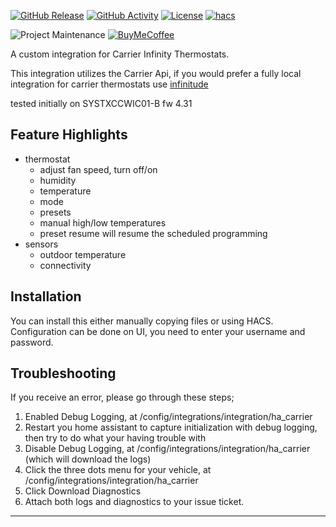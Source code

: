 [![GitHub Release][releases-shield]][releases]
[![GitHub Activity][commits-shield]][commits]
[![License][license-shield]](LICENSE)
[![hacs][hacsbadge]][hacs]

![Project Maintenance][maintenance-shield]
[![BuyMeCoffee][buymecoffeebadge]][buymecoffee]

A custom integration for Carrier Infinity Thermostats.

This integration utilizes the Carrier Api, if you would prefer a fully local integration for carrier thermostats use [infinitude](https://github.com/MizterB/homeassistant-infinitude)

tested initially on SYSTXCCWIC01-B fw 4.31

## Feature Highlights ##
- thermostat
  - adjust fan speed, turn off/on
  - humidity
  - temperature
  - mode
  - presets
  - manual high/low temperatures
  - preset resume will resume the scheduled programming
- sensors
  - outdoor temperature
  - connectivity

## Installation ##
You can install this either manually copying files or using HACS. Configuration can be done on UI, you need to enter your username and password.

## Troubleshooting ##
If you receive an error, please go through these steps;
1. Enabled Debug Logging, at /config/integrations/integration/ha_carrier
2. Restart you home assistant to capture initialization with debug logging, then try to do what your having trouble with
3. Disable Debug Logging, at /config/integrations/integration/ha_carrier (which will download the logs)
4. Click the three dots menu for your vehicle, at /config/integrations/integration/ha_carrier
5. Click Download Diagnostics
6. Attach both logs and diagnostics to your issue ticket.

***

[ha_carrier]: https://github.com/dahlb/ha_carrier
[commits-shield]: https://img.shields.io/github/commit-activity/y/dahlb/ha_carrier.svg?style=for-the-badge
[commits]: https://github.com/dahlb/ha_carrier/commits/main
[hacs]: https://github.com/hacs/integration
[hacsbadge]: https://img.shields.io/badge/HACS-Default-41BDF5.svg?style=for-the-badge
[forum]: https://community.home-assistant.io/
[license-shield]: https://img.shields.io/github/license/dahlb/ha_carrier.svg?style=for-the-badge
[maintenance-shield]: https://img.shields.io/badge/maintainer-Bren%20Dahl%20%40dahlb-blue.svg?style=for-the-badge
[releases-shield]: https://img.shields.io/github/release/dahlb/ha_carrier.svg?style=for-the-badge
[releases]: https://github.com/dahlb/ha_carrier/releases
[buymecoffee]: https://www.buymeacoffee.com/dahlb
[buymecoffeebadge]: https://img.shields.io/badge/buy%20me%20a%20coffee-donate-yellow.svg?style=for-the-badge
